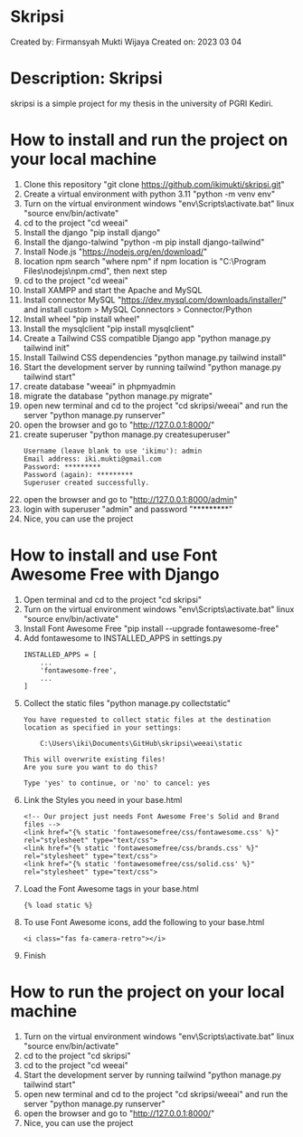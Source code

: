 # Skripsi
Created by: Firmansyah Mukti Wijaya
Created on: 2023 03 04
# Description: Skripsi
skripsi is a simple project for my thesis in the university of PGRI Kediri. 

# How to install and run the project on your local machine
1. Clone this repository "git clone https://github.com/ikimukti/skripsi.git"
2. Create a virtual environment with python 3.11 "python -m venv env"
3. Turn on the virtual environment windows "env\Scripts\activate.bat" linux "source env/bin/activate"
4. cd to the project "cd weeai"
5. Install the django "pip install django"
6. Install the django-talwind "python -m pip install django-tailwind"
7. Install Node.js "https://nodejs.org/en/download/"
8. location npm search "where npm" if npm location is "C:\Program Files\nodejs\npm.cmd", then next step
9. cd to the project "cd weeai"
10. Install XAMPP and start the Apache and MySQL
11. Install connector MySQL "https://dev.mysql.com/downloads/installer/" and install custom > MySQL Connectors > Connector/Python
12. Install wheel "pip install wheel"
13. Install the mysqlclient "pip install mysqlclient"
14. Create a Tailwind CSS compatible Django app "python manage.py tailwind init"
15. Install Tailwind CSS dependencies "python manage.py tailwind install"
16. Start the development server by running tailwind "python manage.py tailwind start"
17. create database "weeai" in phpmyadmin
18. migrate the database "python manage.py migrate"
19. open new terminal and cd to the project "cd skripsi/weeai" and run the server "python manage.py runserver"
20. open the browser and go to "http://127.0.0.1:8000/"
21. create superuser "python manage.py createsuperuser"
    ```
    Username (leave blank to use 'ikimu'): admin
    Email address: iki.mukti@gmail.com
    Password: *********
    Password (again): *********
    Superuser created successfully.
    ```
22. open the browser and go to "http://127.0.0.1:8000/admin"
23. login with superuser "admin" and password "*********"
24. Nice, you can use the project

# How to install and use Font Awesome Free with Django
1. Open terminal and cd to the project "cd skripsi"
2. Turn on the virtual environment windows "env\Scripts\activate.bat" linux "source env/bin/activate"
3. Install Font Awesome Free "pip install --upgrade fontawesome-free"
4. Add fontawesome to INSTALLED_APPS in settings.py
    ```
    INSTALLED_APPS = [
        ...
        'fontawesome-free',
        ...
    ]
    ```
5. Collect the static files "python manage.py collectstatic"
    ```
    You have requested to collect static files at the destination
    location as specified in your settings:

        C:\Users\iki\Documents\GitHub\skripsi\weeai\static
    
    This will overwrite existing files!
    Are you sure you want to do this?

    Type 'yes' to continue, or 'no' to cancel: yes
    ```
6. Link the Styles you need in your base.html
    ```
    <!-- Our project just needs Font Awesome Free's Solid and Brand files -->
    <link href="{% static 'fontawesomefree/css/fontawesome.css' %}" rel="stylesheet" type="text/css">
    <link href="{% static 'fontawesomefree/css/brands.css' %}" rel="stylesheet" type="text/css">
    <link href="{% static 'fontawesomefree/css/solid.css' %}" rel="stylesheet" type="text/css">
    ```
7. Load the Font Awesome tags in your base.html
    ```
    {% load static %}
    ```
8. To use Font Awesome icons, add the following to your base.html
    ```
    <i class="fas fa-camera-retro"></i>
    ```
9. Finish 

# How to run the project on your local machine
1. Turn on the virtual environment windows "env\Scripts\activate.bat" linux "source env/bin/activate"
2. cd to the project "cd skripsi"
3. cd to the project "cd weeai"
4. Start the development server by running tailwind "python manage.py tailwind start"
5. open new terminal and cd to the project "cd skripsi/weeai" and run the server "python manage.py runserver"
6. open the browser and go to "http://127.0.0.1:8000/"
7. Nice, you can use the project

